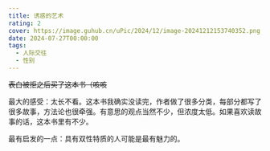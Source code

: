 ```yaml
---
title: 诱惑的艺术
rating: 2
cover: https://image.guhub.cn/uPic/2024/12/image-20241212153740352.png
date: 2024-07-27T00:00:00
tags:
  - 人际交往
  - 性别
---
```


~~表白被拒之后买了这本书（咳咳~~

最大的感受：太长不看。这本书我确实没读完，作者做了很多分类，每部分都写了很多故事，方法论也很牵强。有意思的观点当然不少，但浓度太低。如果喜欢读故事的话，这本书里有不少。

最有启发的一点：具有双性特质的人可能是最有魅力的。
